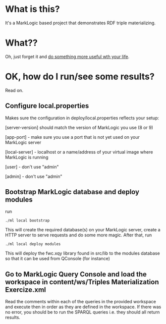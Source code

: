 # What is this?

It's a MarkLogic based project that demonstrates RDF triple materializing.

# What??

Oh, just forget it and [do something more useful wth your life](http://lifehacker.com/how-sex-and-masturbation-affects-your-workouts-1788422698).

# OK, how do I run/see some results?

Read on.

## Configure local.properties

Makes sure the configuration in deploy/local.properties reflects your setup:

[server-version] should match the version of MarkLogic you use (8 or 9)

[app-port] - make sure you use a port that is not yet used on your MarkLogic server

[local-server] - localhost or a name/address of your virtual image where MarkLogic is running

[user] - don't use "admin"

[admin] - don't use "admin"
 
## Bootstrap MarkLogic database and deploy modules

run

`./ml local bootstrap`

This will create the required database(s) on your MarkLogic server, create a HTTP server to serve requests and do some more magic.
After that, run

`./ml local deploy modules`

This will deploy the fwc.xqy library found in src/lib to the modules database so that it can be used from QConsole (for instance)

## Go to MarkLogic Query Console and load the workspace in content/ws/Triples Materialization Exercize.xml

Read the comments within each of the queries in the provided workspace and execute then in order as they are defined in the workspace.
If there was no error, you should be to run the SPARQL queries i.e. they should all return results.
